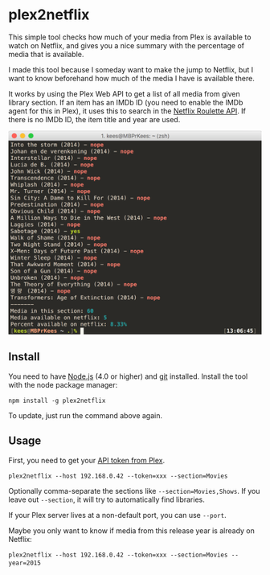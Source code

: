 # plex2netflix

This simple tool checks how much of your media from Plex is available to watch on Netflix, and gives you a nice summary with the percentage of media that is available.

I made this tool because I someday want to make the jump to Netflix, but I want to know beforehand how much of the media I have is available there.

It works by using the Plex Web API to get a list of all media from given library section. If an item has an IMDb ID (you need to enable the IMDb agent for this in Plex), it uses this to search in the [Netflix Roulette API](http://netflixroulette.net/api/). If there is no IMDb ID, the item title and year are used.

<img src="./example.png" width="609" alt="Example">

## Install

You need to have [Node.js](https://nodejs.org) (4.0 or higher) and [git](https://git-scm.com/downloads) installed. Install the tool with the node package manager:

```
npm install -g plex2netflix
```

To update, just run the command above again.

## Usage

First, you need to get your [API token from Plex](https://support.plex.tv/hc/en-us/articles/204059436-Finding-your-account-token-X-Plex-Token).

```
plex2netflix --host 192.168.0.42 --token=xxx --section=Movies
```

Optionally comma-separate the sections like `--section=Movies,Shows`. If you leave out `--section`, it will try to automatically find libraries.

If your Plex server lives at a non-default port, you can use `--port`.

Maybe you only want to know if media from this release year is already on Netflix:

```
plex2netflix --host 192.168.0.42 --token=xxx --section=Movies --year=2015
```
